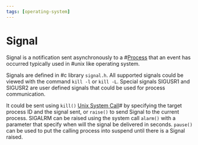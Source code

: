 ```yaml
---
tags: [operating-system]
---
```


# Signal

Signal is a notification sent asynchronously to a #[Process](202210062301.md)
that an event has occurred typically used in #unix like operating system.

Signals are defined in #c library `signal.h`. All supported signals could be
viewed with the command `kill -l` or `kill -L`. Special signals SIGUSR1 and
SIGUSR2 are user defined signals that could be used for process communication.

It could be sent using `kill()` [Unix System Call](202210062303.md)# by
specifying the target process ID and the signal sent, or `raise()` to send
Signal to the current process. SIGALRM can be raised using the system call
`alarm()` with a parameter that specify when will the signal be delivered in
seconds. `pause()` can be used to put the calling process into suspend until
there is a Signal raised.
